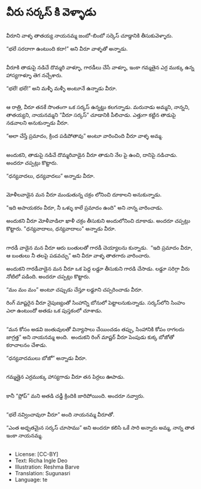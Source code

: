 # వీరు సర్కస్ కి వెళ్ళాడు

##
వీరూని వాళ్ళ తాతయ్య నాయనమ్మ జంబో-బింబో సర్కెస్ చూడ్డానికి తీసుకువెళ్ళారు. 

“భలే సరదాగా ఉంటుంది కదా!” అని వీరూ వాళ్ళతో అన్నాడు. 

##
వీరూకి తాడుపై నడిచే దొమ్మరి వాళ్ళూ, గారడీలు చేసే వాళ్ళూ, ఇంకా గమ్మతైన ఎర్ర ముక్కు ఉన్న హాస్యగాళ్ళూ తెగ నచ్చేశారు. 

“భలే! భలే!” అని మళ్ళీ మళ్ళీ అంటూనే ఉన్నాడు వీరూ. 

##
ఆ రాత్రి, వీరూ తనకే సొంతంగా ఒక సర్కస్ ఉన్నట్టు కలగన్నాడు. మరునాడు అమ్మని, నాన్నని, తాతయ్యని, నాయనమ్మని “వీరూ సర్కస్” చూడానికి పీలిచాడు. ఎత్తుగా కట్టిన తాడుపై నడవాలని అనుకున్నాడు వీరూ.

“అలా చేస్తే ప్రమాదం, క్రింద పడిపోతావు” అంటూ వారించింది వీరూ వాళ్ళ అమ్మ. 

##
అందుకని, తాడుపై నడిచే దొమ్మరివాడైన వీరూ తాడుని నేల పై ఉంచి, దానిపై నడిచాడు. అందరూ చప్పట్లు కొట్టారు. 

“ధన్యవాదలు, ధన్యవాదలు” అన్నాడు వీరూ. 

##
మోళీలవాడైన మన వీరూ మండుతున్న చక్రం లోనించి దూకాలని అనుకున్నాడు.

"ఇది అపాయకరం వీరూ, నీ ఒళ్ళు కాలే ప్రమాదం ఉంది" అని నాన్న వారించాడు.

అందుకని వీరూ మోళీవాడిలా ఖాళీ చక్రం తీసుకుని అందులోనించి దూకాడు. అందరూ చప్పట్లు కొట్టారు. "ధన్యవాదాలు, ధన్యవాదాలు" అన్నాడు వీరూ.

##
గారడీ వాడైన మన వీరూ ఆరు బంతులతో గారడీ చెయ్యాలను కున్నాడు.  “ఇది ప్రమాదం వీరూ, ఆ బంతులు నీ తలపై పడవచ్చు” అని వీరూ వాళ్ళ తాతగారు వారించారు. 

అందుకని గారడీవాడైన మన వీరూ ఒక పెద్ద లడ్డూ తీసుకుని గారడి చేసాడు. లడ్డూ సరిగ్గా వీరు నోటిలో పడింది. అందరూ చప్పట్లు కొట్టారు. 

“మం మం మం” అంటూ చప్పుడు చేస్తూ లడ్డూని చప్పరించాడు వీరూ. 

రింగ్ మాష్టరైన వీరూ నైపుణ్యంతో సింహాన్ని బోనులో పెట్టాలనుకున్నాడు. సర్కస్‌లోని సింహం ఎలా ఉంటుందో అతడు ఒక పుస్తకంలో చూశాడు. 

##
“మన కోసం అడవి జంతువులతో విన్యాసాలు చేయించడం తప్పు, సింహానికి కోపం రాగలదు జాగ్రత్త” అని నాయనమ్మ అంది.  అందుకని రింగ్ మాష్టర్ వీరూ పెంపుడు కుక్క బోజోతో కరాచాలనం చేశాడు. 

“ధన్యవాదములు బోజో” అన్నాడు వీరూ. 

##
గమ్మత్తైన ఎర్రముక్కు హాస్యగాడు వీరూ తన పిర్రలు ఊపాడు.

##
కానీ “ప్లోప్” మని అతడి చడ్డీ క్రిందికి జారిపోయింది. అందరూ నవ్వారు. 

##
“భలే నవ్వించావురా వీరూ” అంది నాయనమ్మ వీరూతో. 

“ఎంత అధ్బతమైన సర్కస్ చూసాము” అని అందరూ కలిసి ఒకే సారి అన్నారు అమ్మ, నాన్న తాత ఇంకా నాయనమ్మ. 

##
* License: [CC-BY]
* Text: Richa Ingle Deo
* Illustration: Reshma Barve
* Translation: Sugunasri
* Language: te
